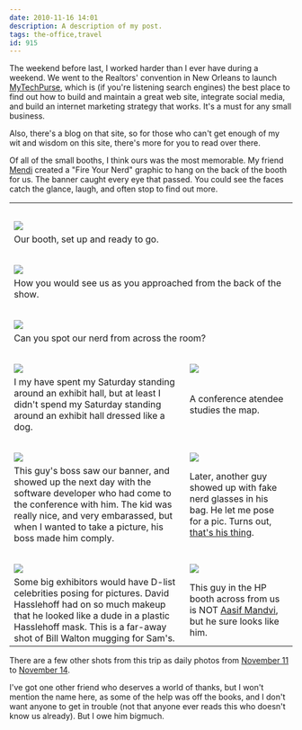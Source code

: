 ```yaml
---
date: 2010-11-16 14:01
description: A description of my post.
tags: the-office,travel
id: 915
---
```

The weekend before last, I worked harder than I ever have during a weekend.  We went to the Realtors' convention in New Orleans to launch <a href="http://mytechpurse.com">MyTechPurse</a>, which is (if you're listening search engines) the best place to find out how to build and maintain a great web site, integrate social media, and build an internet marketing strategy that works.  It's a must for any small business.

Also, there's a blog on that site, so for those who can't get enough of my wit and wisdom on this site, there's more for you to read over there.
<!--more-->
Of all of the small booths, I think ours was the most memorable.  My friend <a href="http://www.enviousinvites.com">Mendi</a> created a "Fire Your Nerd" graphic to hang on the back of the booth for us.  The banner caught every eye that passed.  You could see the faces catch the glance, laugh, and often stop to find out more.

<table width="100%">
<tr><td colspan="2" style="padding-top:2em;"><img src="/img/nar2010-001.jpg"></td></tr>
<tr colspan="2"><td colspan="2" class="caption">Our booth, set up and ready to go.</td></tr>
<tr><td colspan="2" style="padding-top:2em;"><img src="/img/nar2010-002.jpg"></td></tr>
<tr><td colspan="2" class="caption">How you would see us as you approached from the back of the show.</td></tr>
<tr><td colspan="2" style="padding-top:2em;"><img src="/img/nar2010-003.jpg"></td></tr>
<tr><td colspan="2" class="caption">Can you spot our nerd from across the room?</td></tr>
<tr><td style="padding-top:2em;"><img src="/img/nar2010-004.jpg"></td><td style="padding-top:2em;"><img src="/img/nar2010-005.jpg"></td></tr>
<tr><td class="caption">I my have spent my Saturday standing around an exhibit hall, but at least I didn't spend my Saturday standing around an exhibit hall dressed like a dog.</td><td class="caption">A conference atendee studies the map.</td></tr>
<tr><td style="padding-top:2em;"><img src="/img/nar2010-006.jpg"></td><td style="padding-top:2em;"><img src="/img/nar2010-007.jpg"></td></tr>
<tr><td class="caption">This guy's boss saw our banner, and showed up the next day with the software developer who had come to the conference with him.  The kid was really nice, and very embarassed, but when I wanted to take a picture, his boss made him comply.</td><td class="caption">Later, another guy showed up with fake nerd glasses in his bag.  He let me pose for a pic.  Turns out, <a href="http://www.facebook.com/#!/album.php?aid=113139&id=654239363" target="_blank">that's his thing</a>.</td></tr>
<tr><td style="padding-top:2em;"><img src="/img/nar2010-008.jpg"></td><td style="padding-top:2em;"><img src="/img/nar2010-009.jpg"></td></tr>
<tr><td class="caption">Some big exhibitors would have D-list celebrities posing for pictures.  David Hasslehoff had on so much makeup that he looked like a dude in a plastic Hasslehoff mask.  This is a far-away shot of Bill Walton mugging for Sam's.</td><td class="caption">This guy in the HP booth across from us is NOT <a href="http://www.thedailyshow.com/news-team/aasif-mandvi" target="_blank">Aasif Mandvi</a>, but he sure looks like him.</td></tr>
</table>

There are a few other shots from this trip as daily photos from <a href="http://theskinnyonbenny.com/dailyphoto/2010/page.php?year=2010&month=11&day=11">November 11</a> to <a href="http://theskinnyonbenny.com/dailyphoto/2010/page.php?year=2010&month=11&day=14">November 14</a>.

I've got one other friend who deserves a world of thanks, but I won't mention the name here, as some of the help was off the books, and I don't want anyone to get in trouble (not that anyone ever reads this who doesn't know us already).  But I owe him bigmuch.
